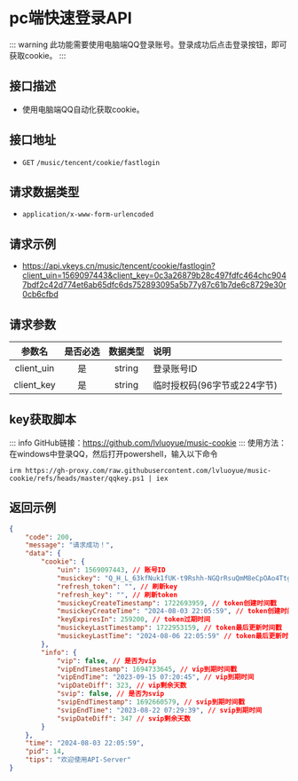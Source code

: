 # pc端快速登录API <Badge type="tip" text="V3" />
::: warning
此功能需要使用电脑端QQ登录账号。登录成功后点击登录按钮，即可获取cookie。
:::
## 接口描述
- 使用电脑端QQ自动化获取cookie。

## 接口地址
-  `GET` `/music/tencent/cookie/fastlogin`

## 请求数据类型
- `application/x-www-form-urlencoded`

## 请求示例
- https://api.vkeys.cn/music/tencent/cookie/fastlogin?client_uin=1569097443&client_key=0c3a26879b28c497fdfc464chc9047bdf2c42d774et6ab65dfc6ds752893095a5b77y87c61b7de6c8729e30r0cb6cfbd

## 请求参数

<div class="table-overflow">

|    参数名     | 是否必选 |  数据类型  | 说明                |
|:----------:|:----:|:------:|:------------------|
| client_uin |  是   | string | 登录账号ID            |
| client_key |  是   | string | 临时授权码(96字节或224字节) |

</div>

## key获取脚本
::: info
GitHub链接：https://github.com/lvluoyue/music-cookie
:::
使用方法：在windows中登录QQ，然后打开powershell，输入以下命令
```shell
irm https://gh-proxy.com/raw.githubusercontent.com/lvluoyue/music-cookie/refs/heads/master/qqkey.ps1 | iex
```

## 返回示例
``` json
{
    "code": 200,
    "message": "请求成功！",
    "data": {
        "cookie": {
            "uin": 1569097443, // 账号ID
            "musickey": "Q_H_L_63kfNuk1fUK-t9Rshh-NGQrRsuQmM8eCpOAo4TtgtNtGBY7_4KESYJVVrXh35gdQrsbIJhHLcKGsNEjHRzwHMZ-CPaFB-i6gAsgcCLTYB-4KIh_SwMdTWUVWrZf-LyAhajDfpv5uwvu0-k0KiS3w",// token字段
            "refresh_token": "", // 刷新key
            "refresh_key": "", // 刷新token
            "musickeyCreateTimestamp": 1722693959, // token创建时间戳
            "musickeyCreateTime": "2024-08-03 22:05:59", // token创建时间
            "keyExpiresIn": 259200, // token过期时间
            "musickeyLastTimestamp": 1722953159, // token最后更新时间戳
            "musickeyLastTime": "2024-08-06 22:05:59" // token最后更新时间
        },
        "info": {
            "vip": false, // 是否为vip
            "vipEndTimestamp": 1694733645, // vip到期时间戳
            "vipEndTime": "2023-09-15 07:20:45", // vip到期时间
            "vipDateDiff": 323, // vip剩余天数
            "svip": false, // 是否为svip
            "svipEndTimestamp": 1692660579, // svip到期时间戳
            "svipEndTime": "2023-08-22 07:29:39", // svip到期时间
            "svipDateDiff": 347 // svip剩余天数
        }
    },
    "time": "2024-08-03 22:05:59",
    "pid": 14,
    "tips": "欢迎使用API-Server"
}
```
